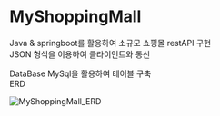 # MyShoppingMall

Java & springboot를 활용하여 소규모 쇼핑몰 restAPI 구현
<br>
JSON 형식을 이용하여 클라이언트와 통신

DataBase
MySql을 활용하여 테이블 구축
<br>
ERD 

![MyShoppingMall_ERD](https://user-images.githubusercontent.com/106096410/221488204-34744f86-cb7a-4fb8-abc5-49434f44e3a2.png)
